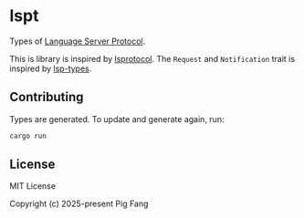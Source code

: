 # lspt

Types of [Language Server Protocol](https://microsoft.github.io/language-server-protocol/).

This is library is inspired by [lsprotocol](https://github.com/microsoft/lsprotocol).
The `Request` and `Notification` trait is inspired by [lsp-types](https://github.com/gluon-lang/lsp-types).

## Contributing

Types are generated. To update and generate again, run:

```bash
cargo run
```

## License

MIT License

Copyright (c) 2025-present Pig Fang
